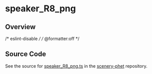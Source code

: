 # speaker_R8_png

## Overview

/* eslint-disable */
/* @formatter:off */



## Source Code

See the source for [speaker_R8_png.ts](https://github.com/phetsims/scenery-phet/blob/main/images/speaker/speaker_R8_png.ts) in the [scenery-phet](https://github.com/phetsims/scenery-phet) repository.
